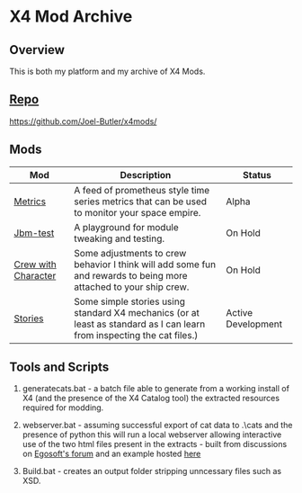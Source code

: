 # X4 Mod Archive

## Overview
This is both my platform and my archive of X4 Mods.

## [Repo](https://github.com/Joel-Butler/x4mods/)
https://github.com/Joel-Butler/x4mods/

## Mods

|Mod                        |Description                                         |Status         |
|-----                      |-----                                               |-----          |
|[Metrics](Mod-jbm-metrics.md)|A feed of prometheus style time series metrics that can be used to monitor your space empire.|Alpha|
|[Jbm-test](Mod-Jbm-test.md)| A playground for module tweaking and testing.      | On Hold |
|[Crew with Character](Mod-jbm-crew-with-character.md)|Some adjustments to crew behavior I think will add some fun and rewards to being more attached to your ship crew. |  On Hold |
|[Stories](Mod-jbm-stories.md)|Some simple stories using standard X4 mechanics (or at least as standard as I can learn from inspecting the cat files.) | Active Development |.

## Tools and Scripts
1. generatecats.bat - a batch file able to generate from a working install of X4 (and the presence of the X4 Catalog tool) the extracted resources required for modding.

2. webserver.bat - assuming successful export of cat data to .\cats and the presence of python this will run a local webserver allowing interactive use of the two html files present in the extracts - built from discussions on [Egosoft's forum](https://forum.egosoft.com/viewtopic.php?f=181&t=432098#p4997854) and an example hosted [here](https://github.com/temetvince/template-x4-mod)

3. Build.bat - creates an output folder stripping unncessary files such as XSD.

